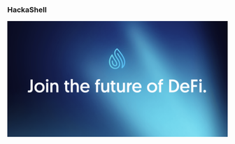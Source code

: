 ### HackaShell

![profile-banner](https://github.com/hackashell/.github/blob/main/profile/shell-protocol.png)
